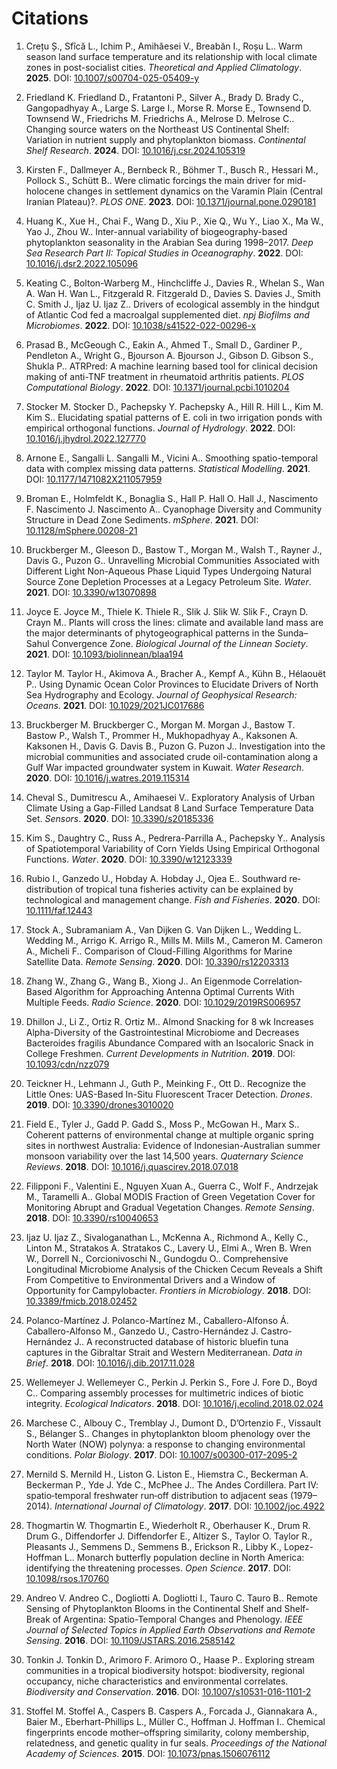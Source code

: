 # Citations

1. Crețu Ș., Sfîcă L., Ichim P., Amihăesei V., Breabăn I., Roșu L.. Warm season land surface temperature and its relationship with local climate zones in post-socialist cities. *Theoretical and Applied Climatology*. **2025**. DOI: [10.1007/s00704-025-05409-y](https://doi.org/10.1007/s00704-025-05409-y)

2. Friedland K. Friedland D., Fratantoni P., Silver A., Brady D. Brady C., Gangopadhyay A., Large S. Large I., Morse R. Morse E., Townsend D. Townsend W., Friedrichs M. Friedrichs A., Melrose D. Melrose C.. Changing source waters on the Northeast US Continental Shelf: Variation in nutrient supply and phytoplankton biomass. *Continental Shelf Research*. **2024**. DOI: [10.1016/j.csr.2024.105319](https://doi.org/10.1016/j.csr.2024.105319)

3. Kirsten F., Dallmeyer A., Bernbeck R., Böhmer T., Busch R., Hessari M., Pollock S., Schütt B.. Were climatic forcings the main driver for mid-holocene changes in settlement dynamics on the Varamin Plain (Central Iranian Plateau)?. *PLOS ONE*. **2023**. DOI: [10.1371/journal.pone.0290181](https://doi.org/10.1371/journal.pone.0290181)

4. Huang K., Xue H., Chai F., Wang D., Xiu P., Xie Q., Wu Y., Liao X., Ma W., Yao J., Zhou W.. Inter-annual variability of biogeography-based phytoplankton seasonality in the Arabian Sea during 1998–2017. *Deep Sea Research Part II: Topical Studies in Oceanography*. **2022**. DOI: [10.1016/j.dsr2.2022.105096](https://doi.org/10.1016/j.dsr2.2022.105096)

5. Keating C., Bolton-Warberg M., Hinchcliffe J., Davies R., Whelan S., Wan A. Wan H. Wan L., Fitzgerald R. Fitzgerald D., Davies S. Davies J., Smith C. Smith J., Ijaz U. Ijaz Z.. Drivers of ecological assembly in the hindgut of Atlantic Cod fed a macroalgal supplemented diet. *npj Biofilms and Microbiomes*. **2022**. DOI: [10.1038/s41522-022-00296-x](https://doi.org/10.1038/s41522-022-00296-x)

6. Prasad B., McGeough C., Eakin A., Ahmed T., Small D., Gardiner P., Pendleton A., Wright G., Bjourson A. Bjourson J., Gibson D. Gibson S., Shukla P.. ATRPred: A machine learning based tool for clinical decision making of anti-TNF treatment in rheumatoid arthritis patients. *PLOS Computational Biology*. **2022**. DOI: [10.1371/journal.pcbi.1010204](https://doi.org/10.1371/journal.pcbi.1010204)

7. Stocker M. Stocker D., Pachepsky Y. Pachepsky A., Hill R. Hill L., Kim M. Kim S.. Elucidating spatial patterns of E. coli in two irrigation ponds with empirical orthogonal functions. *Journal of Hydrology*. **2022**. DOI: [10.1016/j.jhydrol.2022.127770](https://doi.org/10.1016/j.jhydrol.2022.127770)

8. Arnone E., Sangalli L. Sangalli M., Vicini A.. Smoothing spatio-temporal data with complex missing data patterns. *Statistical Modelling*. **2021**. DOI: [10.1177/1471082X211057959](https://doi.org/10.1177/1471082X211057959)

9. Broman E., Holmfeldt K., Bonaglia S., Hall P. Hall O. Hall J., Nascimento F. Nascimento J. Nascimento A.. Cyanophage Diversity and Community Structure in Dead Zone Sediments. *mSphere*. **2021**. DOI: [10.1128/mSphere.00208-21](https://doi.org/10.1128/mSphere.00208-21)

10. Bruckberger M., Gleeson D., Bastow T., Morgan M., Walsh T., Rayner J., Davis G., Puzon G.. Unravelling Microbial Communities Associated with Different Light Non-Aqueous Phase Liquid Types Undergoing Natural Source Zone Depletion Processes at a Legacy Petroleum Site. *Water*. **2021**. DOI: [10.3390/w13070898](https://doi.org/10.3390/w13070898)

11. Joyce E. Joyce M., Thiele K. Thiele R., Slik J. Slik W. Slik F., Crayn D. Crayn M.. Plants will cross the lines: climate and available land mass are the major determinants of phytogeographical patterns in the Sunda–Sahul Convergence Zone. *Biological Journal of the Linnean Society*. **2021**. DOI: [10.1093/biolinnean/blaa194](https://doi.org/10.1093/biolinnean/blaa194)

13. Taylor M. Taylor H., Akimova A., Bracher A., Kempf A., Kühn B., Hélaouët P.. Using Dynamic Ocean Color Provinces to Elucidate Drivers of North Sea Hydrography and Ecology. *Journal of Geophysical Research: Oceans*. **2021**. DOI: [10.1029/2021JC017686](https://doi.org/10.1029/2021JC017686)

14. Bruckberger M. Bruckberger C., Morgan M. Morgan J., Bastow T. Bastow P., Walsh T., Prommer H., Mukhopadhyay A., Kaksonen A. Kaksonen H., Davis G. Davis B., Puzon G. Puzon J.. Investigation into the microbial communities and associated crude oil-contamination along a Gulf War impacted groundwater system in Kuwait. *Water Research*. **2020**. DOI: [10.1016/j.watres.2019.115314](https://doi.org/10.1016/j.watres.2019.115314)

15. Cheval S., Dumitrescu A., Amihaesei V.. Exploratory Analysis of Urban Climate Using a Gap-Filled Landsat 8 Land Surface Temperature Data Set. *Sensors*. **2020**. DOI: [10.3390/s20185336](https://doi.org/10.3390/s20185336)

16. Kim S., Daughtry C., Russ A., Pedrera-Parrilla A., Pachepsky Y.. Analysis of Spatiotemporal Variability of Corn Yields Using Empirical Orthogonal Functions. *Water*. **2020**. DOI: [10.3390/w12123339](https://doi.org/10.3390/w12123339)

17. Rubio I., Ganzedo U., Hobday A. Hobday J., Ojea E.. Southward re‐distribution of tropical tuna fisheries activity can be explained by technological and management change. *Fish and Fisheries*. **2020**. DOI: [10.1111/faf.12443](https://doi.org/10.1111/faf.12443)

18. Stock A., Subramaniam A., Van Dijken G. Van Dijken L., Wedding L. Wedding M., Arrigo K. Arrigo R., Mills M. Mills M., Cameron M. Cameron A., Micheli F.. Comparison of Cloud-Filling Algorithms for Marine Satellite Data. *Remote Sensing*. **2020**. DOI: [10.3390/rs12203313](https://doi.org/10.3390/rs12203313)

19. Zhang W., Zhang G., Wang B., Xiong J.. An Eigenmode Correlation‐Based Algorithm for Approaching Antenna Optimal Currents With Multiple Feeds. *Radio Science*. **2020**. DOI: [10.1029/2019RS006957](https://doi.org/10.1029/2019RS006957)

20. Dhillon J., Li Z., Ortiz R. Ortiz M.. Almond Snacking for 8 wk Increases Alpha-Diversity of the Gastrointestinal Microbiome and Decreases Bacteroides fragilis Abundance Compared with an Isocaloric Snack in College Freshmen. *Current Developments in Nutrition*. **2019**. DOI: [10.1093/cdn/nzz079](https://doi.org/10.1093/cdn/nzz079)

21. Teickner H., Lehmann J., Guth P., Meinking F., Ott D.. Recognize the Little Ones: UAS-Based In-Situ Fluorescent Tracer Detection. *Drones*. **2019**. DOI: [10.3390/drones3010020](https://doi.org/10.3390/drones3010020)

22. Field E., Tyler J., Gadd P. Gadd S., Moss P., McGowan H., Marx S.. Coherent patterns of environmental change at multiple organic spring sites in northwest Australia: Evidence of Indonesian-Australian summer monsoon variability over the last 14,500 years. *Quaternary Science Reviews*. **2018**. DOI: [10.1016/j.quascirev.2018.07.018](https://doi.org/10.1016/j.quascirev.2018.07.018)

23. Filipponi F., Valentini E., Nguyen Xuan A., Guerra C., Wolf F., Andrzejak M., Taramelli A.. Global MODIS Fraction of Green Vegetation Cover for Monitoring Abrupt and Gradual Vegetation Changes. *Remote Sensing*. **2018**. DOI: [10.3390/rs10040653](https://doi.org/10.3390/rs10040653)

24. Ijaz U. Ijaz Z., Sivaloganathan L., McKenna A., Richmond A., Kelly C., Linton M., Stratakos A. Stratakos C., Lavery U., Elmi A., Wren B. Wren W., Dorrell N., Corcionivoschi N., Gundogdu O.. Comprehensive Longitudinal Microbiome Analysis of the Chicken Cecum Reveals a Shift From Competitive to Environmental Drivers and a Window of Opportunity for Campylobacter. *Frontiers in Microbiology*. **2018**. DOI: [10.3389/fmicb.2018.02452](https://doi.org/10.3389/fmicb.2018.02452)

25. Polanco-Martínez J. Polanco-Martínez M., Caballero-Alfonso Á. Caballero-Alfonso M., Ganzedo U., Castro-Hernández J. Castro-Hernández J.. A reconstructed database of historic bluefin tuna captures in the Gibraltar Strait and Western Mediterranean. *Data in Brief*. **2018**. DOI: [10.1016/j.dib.2017.11.028](https://doi.org/10.1016/j.dib.2017.11.028)

26. Wellemeyer J. Wellemeyer C., Perkin J. Perkin S., Fore J. Fore D., Boyd C.. Comparing assembly processes for multimetric indices of biotic integrity. *Ecological Indicators*. **2018**. DOI: [10.1016/j.ecolind.2018.02.024](https://doi.org/10.1016/j.ecolind.2018.02.024)

27. Marchese C., Albouy C., Tremblay J., Dumont D., D’Ortenzio F., Vissault S., Bélanger S.. Changes in phytoplankton bloom phenology over the North Water (NOW) polynya: a response to changing environmental conditions. *Polar Biology*. **2017**. DOI: [10.1007/s00300-017-2095-2](https://doi.org/10.1007/s00300-017-2095-2)

28. Mernild S. Mernild H., Liston G. Liston E., Hiemstra C., Beckerman A. Beckerman P., Yde J. Yde C., McPhee J.. The Andes Cordillera. Part IV: spatio‐temporal freshwater run‐off distribution to adjacent seas (1979–2014). *International Journal of Climatology*. **2017**. DOI: [10.1002/joc.4922](https://doi.org/10.1002/joc.4922)

29. Thogmartin W. Thogmartin E., Wiederholt R., Oberhauser K., Drum R. Drum G., Diffendorfer J. Diffendorfer E., Altizer S., Taylor O. Taylor R., Pleasants J., Semmens D., Semmens B., Erickson R., Libby K., Lopez-Hoffman L.. Monarch butterfly population decline in North America: identifying the threatening processes. *Open Science*. **2017**. DOI: [10.1098/rsos.170760](https://doi.org/10.1098/rsos.170760)

30. Andreo V. Andreo C., Dogliotti A. Dogliotti I., Tauro C. Tauro B.. Remote Sensing of Phytoplankton Blooms in the Continental Shelf and Shelf-Break of Argentina: Spatio-Temporal Changes and Phenology. *IEEE Journal of Selected Topics in Applied Earth Observations and Remote Sensing*. **2016**. DOI: [10.1109/JSTARS.2016.2585142](https://doi.org/10.1109/JSTARS.2016.2585142)

31. Tonkin J. Tonkin D., Arimoro F. Arimoro O., Haase P.. Exploring stream communities in a tropical biodiversity hotspot: biodiversity, regional occupancy, niche characteristics and environmental correlates. *Biodiversity and Conservation*. **2016**. DOI: [10.1007/s10531-016-1101-2](https://doi.org/10.1007/s10531-016-1101-2)

33. Stoffel M. Stoffel A., Caspers B. Caspers A., Forcada J., Giannakara A., Baier M., Eberhart-Phillips L., Müller C., Hoffman J. Hoffman I.. Chemical fingerprints encode mother–offspring similarity, colony membership, relatedness, and genetic quality in fur seals. *Proceedings of the National Academy of Sciences*. **2015**. DOI: [10.1073/pnas.1506076112](https://doi.org/10.1073/pnas.1506076112)

